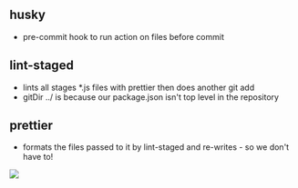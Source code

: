 husky
------------------
* pre-commit hook to run action on files before commit

lint-staged
------------------
* lints all stages *.js files with prettier then does another git add
* gitDir ../ is because our package.json isn't top level in the repository 

prettier
------------------
* formats the files passed to it by lint-staged and re-writes - so we don't have to!

![](prettier.png)
